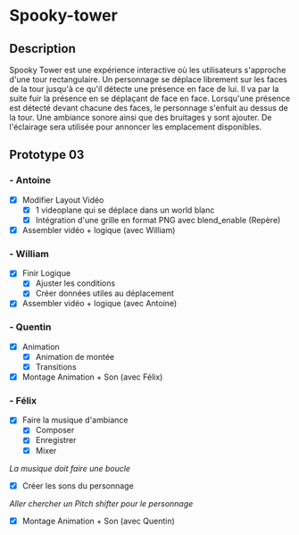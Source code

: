 # Spooky-tower
## Description
Spooky Tower est une expérience interactive où les utilisateurs s'approche d'une tour rectangulaire. Un personnage se déplace librement sur les faces de la tour jusqu'à ce qu'il détecte une présence en face de lui. Il va par la suite fuir la présence en se déplaçant de face en face. Lorsqu'une présence est détecté devant chacune des faces, le personnage s'enfuit au dessus de la tour. Une ambiance sonore ainsi que des bruitages y sont ajouter. De l'éclairage sera utilisée pour annoncer les emplacement disponibles. 

## Prototype 03
### - Antoine
  - [x] Modifier Layout Vidéo
    - [x] 1 videoplane qui se déplace dans un world blanc
    - [x] Intégration d'une grille en format PNG avec blend_enable (Repère)
  
  - [x] Assembler vidéo + logique (avec William)
  
### - William
  - [x] Finir Logique
    - [x] Ajuster les conditions
    - [x] Créer données utiles au déplacement
    
  - [x] Assembler vidéo + logique (avec Antoine)
  
### - Quentin
  - [X] Animation
    - [X] Animation de montée
    - [X] Transitions
  
  - [x] Montage Animation + Son (avec Félix)
  
### - Félix
  - [x] Faire la musique d'ambiance
    - [x] Composer
    - [x] Enregistrer
    - [x] Mixer
    
  _La musique doit faire une boucle_
  
  - [x] Créer les sons du personnage
  
  _Aller chercher un Pitch shifter pour le personnage_
  
  - [x] Montage Animation + Son (avec Quentin)
